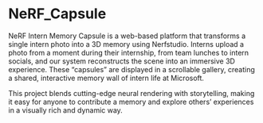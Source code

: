 # NeRF_Capsule

NeRF Intern Memory Capsule is a web-based platform that transforms a single intern photo into a 3D memory using Nerfstudio. Interns upload a photo from a moment during their internship, from team lunches to intern socials, and our system reconstructs the scene into an immersive 3D experience. These “capsules” are displayed in a scrollable gallery, creating a shared, interactive memory wall of intern life at Microsoft.

This project blends cutting-edge neural rendering with storytelling, making it easy for anyone to contribute a memory and explore others’ experiences in a visually rich and dynamic way.

